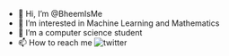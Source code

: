 - 👋 Hi, I’m @BheemIsMe
- 👀 I’m interested in Machine Learning and Mathematics
- 🌱 I’m a computer science student
- 📫 How to reach me 
![twitter](https://twitter.com/bheemisme)
<!---
SUDARSHANVEMARAPU/SUDARSHANVEMARAPU is a ✨ special ✨ repository because its `README.md` (this file) appears on your GitHub profile.
You can click the Preview link to take a look at your changes.
--->

